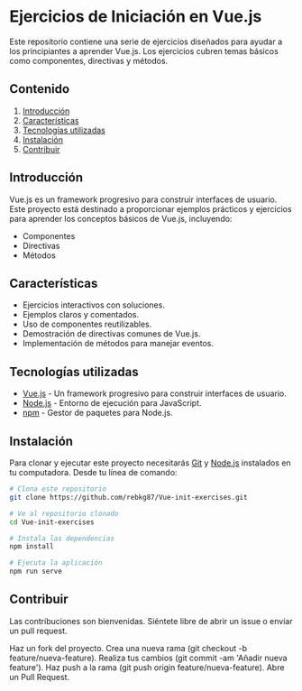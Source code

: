 # Ejercicios de Iniciación en Vue.js

Este repositorio contiene una serie de ejercicios diseñados para ayudar a los principiantes a aprender Vue.js. Los ejercicios cubren temas básicos como componentes, directivas y métodos.

## Contenido

1. [Introducción](#introducción)
2. [Características](#características)
3. [Tecnologías utilizadas](#tecnologías-utilizadas)
4. [Instalación](#instalación)
7. [Contribuir](#contribuir)

## Introducción

Vue.js es un framework progresivo para construir interfaces de usuario. Este proyecto está destinado a proporcionar ejemplos prácticos y ejercicios para aprender los conceptos básicos de Vue.js, incluyendo:

- Componentes
- Directivas
- Métodos

## Características

- Ejercicios interactivos con soluciones.
- Ejemplos claros y comentados.
- Uso de componentes reutilizables.
- Demostración de directivas comunes de Vue.js.
- Implementación de métodos para manejar eventos.

## Tecnologías utilizadas

- [Vue.js](https://vuejs.org/) - Un framework progresivo para construir interfaces de usuario.
- [Node.js](https://nodejs.org/en/) - Entorno de ejecución para JavaScript.
- [npm](https://www.npmjs.com/) - Gestor de paquetes para Node.js.

## Instalación

Para clonar y ejecutar este proyecto necesitarás [Git](https://git-scm.com) y [Node.js](https://nodejs.org/en/) instalados en tu computadora. Desde tu línea de comando:

```bash
# Clona este repositorio
git clone https://github.com/rebkg87/Vue-init-exercises.git

# Ve al repositorio clonado
cd Vue-init-exercises

# Instala las dependencias
npm install

# Ejecuta la aplicación
npm run serve

```
## Contribuir
Las contribuciones son bienvenidas. Siéntete libre de abrir un issue o enviar un pull request.

Haz un fork del proyecto.
Crea una nueva rama (git checkout -b feature/nueva-feature).
Realiza tus cambios (git commit -am 'Añadir nueva feature').
Haz push a la rama (git push origin feature/nueva-feature).
Abre un Pull Request.
